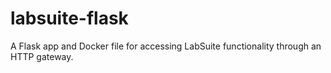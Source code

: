 # labsuite-flask
A Flask app and Docker file for accessing LabSuite functionality through an HTTP gateway.
